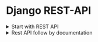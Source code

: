 # Django REST-API

<details>
<summary>Start with REST API</summary>

## What is Serializer?
Serializer allow complex data such as querysets and model instances to be converted to natvie python datatypes that can then be easily rendered into JSON, XML or other content types.

## API Create
+ Create and Activate Environment
    ```text
    python-m venv env

    .\env\Scripts\activate
    ```
+ Install requirted packages:
    ```python
    pip install django
    pip install djangorestframework
    ```
+ Set up a new Django application.
    ```python
    django-admin startproject restApiProject  
    cd restApiProject
    django-admin startapp restApiApp
    ```
+ Update `settings.py` to Add `rest_framework` and `app name` to INSTALLED_APPS:
    ```python
    INSTALLED_APPS = [
    ......
    ......
    'rest_framework',
    'restApiApp',
    ]
    ```
+ Create models into `models.py` script:
    ```python
    class ModelName(models.Model):
        teacher_name = models.CharField(max_length=30, null=True)
        course_name = models.CharField(max_length=50, null =True)
        course_duration = models.IntegerField(null=True)
        seat = models.IntegerField(null=True)

    ```
+ Regsiter model into the `admin.py`:
    ```python
    @admin.register(ApiModel)
    class ApiModelAdmin(admin.ModelAdmin):
        list_display=['id','teacher_name','course_name','course_duration','seat']
    ```
+ Include the urls into the `urls.py`
    ```python
    from django.urls import path, include
    urlpatterns = [
        .......
        .......
        path('api-auth/', include('rest_framework.urls')),
    ]
    ```
+ After that create a serializer script file under the app like: `serializer.py`:
    ```python
    from rest_framework import serializers

    class ApiModelSerializer(serializers.Serializer):
        teacher_name = serializers.CharField(max_length=30)
        course_name = serializers.CharField(max_length=50)
        course_duration = serializers.IntegerField()
        seat = serializers.IntegerField()
    ```
### Access All data from model:
+ At first, create a view function:
    ```python
    from django.shortcuts import render, HttpResponse
    from .models import *
    from .serializers import *
    from rest_framework.renderers import JSONRenderer
    #----Qyeryset--------
    def apimodel_info(request):
        #---complex data
        apidata = ApiModel.objects.all()
        #---python dict
        serializer = ApiModelSerializer(apidata, many=True)
        #---render Json
        json_data = JSONRenderer().render(serializer.data)
        #----Json sent to user
        return HttpResponse(json_data, content_type='application/json')
    ```
    + `ApiModelSerializer(apidata, many=True)` creates a serializer instance that converts the queryset `apidata` into a Python data structure (like a list of dictionaries). The `many=True` argument indicates that multiple objects are being serialized.
    + `JSONRenderer().render(serializer.data)` converts the serialized data (a Python dict) into a JSON-formatted string. The result is stored in `json_data`.
    + `HttpResponse(json_data, content_type='application/json')` creates an HTTP response with the JSON data and specifies that the content type is `'application/json'`. This response is returned to the client (user).
+ Include Urls:
    ```python
    ..........
    ..........
    path('apiinfo/',views.apimodel_info),
    ..........
    ```
+ Then run the project. After run the project we can view all data as json format.

### View single instance:
+ At first, create a view function:
    ```python
    def apimodel_instance(request,pk):
        #---complex data
        apidata = ApiModel.objects.get(id=pk)
        #---python dict
        serializer = ApiModelSerializer(apidata)
        #---render Json
        json_data = JSONRenderer().render(serializer.data)
        #----Json sent to user
        return HttpResponse(json_data, content_type='application/json')
    ```
### Access data from third pary app:
```python
import requests

#---allocate url
# https://jsonplaceholder.typicode.com/users

URL = "http://127.0.0.1:8000/apiinfo/"

#-----get url data
response = requests.get(url=URL)
#---extract into json
data = response.json()
print(data)
```


## What is DeSerializer?
- The process of converting native python datatypes such as dictionaries to complex data types such as querysets is called deserializer in DRF.
- Serializers also provide deserialization, allowing parsed data to be convertd back into complex types, after first validating the incoming data.

### Insert/Create data into model from third party app:
+ Create a function under the serializer class into `serializer.py` script:
    ```python
    class ApiModelSerializer(serializers.Serializer):
        ...........
        ...........
        def create(self, validated_data):
            return ApiModel.objects.create(**validated_data)
    ```
+ Create a view function into the `views.py`:
    ```python
    from django.views.decorators.csrf import csrf_exempt
    import io
    from rest_framework.parsers import JSONParser
    @csrf_exempt
    def apidata_create(request):
        if request.method == 'POST':
            json_data = request.body
            #json to stream convert
            stream = io.BytesIO(json_data)
            #stream to python
            pythondata = JSONParser().parse(stream)
            #python to complex
            serializer = ApiModelSerializer(data=pythondata)
            if serializer.is_valid():
                serializer.save()
                res = {'msg':'Successfully insert data'}
                json_data = JSONRenderer().render(res)
                return HttpResponse(json_data, content_type='application/json')
            json_data = JSONRenderer().render(serializer.errors)
            return HttpResponse(json_data, content_type ='application.json')
    ```
+ Create urls:
    ```python
    ..............
    ..............
    path('apicreate/',views.apidata_create, name='apicreate'),
    ..............
    ```
+ Create a python script `create.py` outside the project like a third party app insert the data:
    ```python
    import requests, json

    URL = "http://127.0.0.1:8000/apicreate/"

    data = {
        'teacher_name': 'Rohim',
        'course_name': 'Deep Learning',
        'course_duration': 3,
        'seat': 20,
    }

    json_data = json.dumps(data)
    re = requests.post(url=URL, data = json_data)
    data = re.json()
    print(data)
    ```

### Update model data from third party app:
+ Create a function under the serializer class into `serializer.py` script:
    ```python
    class ApiModelSerializer(serializers.Serializer):
        ...........
        ...........
        def update(self, instance, validated_data):
            instance.teacher_name = validated_data.get('teacher_name', instance.teacher_name)
            instance.course_name = validated_data.get('course_name', instance.course_name)
            instance.course_duration = validated_data.get('course_duration', instance.course_duration)
            instance.seat = validated_data.get('seat', instance.seat)
            
            instance.save()
            return instance
    ```
+ Create a view function into the `views.py` without create new function we can include `PUT` method code under the `POST` method function:
    ```python
    from django.views.decorators.csrf import csrf_exempt
    import io
    from rest_framework.parsers import JSONParser
    @csrf_exempt
    def apidata_update(request):    
        if request.method == 'PUT':
            json_data = request.body
            #---json to stream
            stream = io.BytesIO(json_data)
            #stream to python
            pythondata = JSONParser().parse(stream)
            id = pythondata.get('id')
            apidata = ApiModel.objects.get(id=id)
            serializer = ApiModelSerializer(apidata, data=pythondata, partial=True)
            if serializer.is_valid():
                serializer.save()
                res = {'msg':'Successfully update data'}
                json_data = JSONRenderer().render(res)
                return HttpResponse(json_data, content_type='application/json')
            json_data = JSONRenderer().render(serializer.errors)
            return HttpResponse(json_data, content_type ='application.json')
    ```
+ Create urls:
    ```python
    ..............
    ..............
    path('apiupdate/',views.apidata_update, name='apiupdate'),
    ..............
    ```
+ Create a python script `update.py` outside the project like a third party app insert the data:
    ```python
    import requests
    import json

    URL = "http://127.0.0.1:8000/apiupdate/"

    data = {
        'id': 2,
        'teacher_name': 'Md. Abul',
        'course_name': 'Web Development',
    }

    json_data = json.dumps(data)
    r = requests.put(url=URL, data=json_data)
    data = r.json()
    print(data)
    ```

### Delete model data from third party app:
+ Create a function into the `views.py` without create new function we can include `DELETE` method code under the `POST/PUT` method function:
    ```python
    from django.views.decorators.csrf import csrf_exempt
    import io
    from rest_framework.parsers import JSONParser
    @csrf_exempt
    def apidata_delete(request):    
        if request.method == 'DELETE':
            json_data = request.body
            print(json_data)
            #--json to stream
            stream = io.BytesIO(json_data)
            #--stream to python
            pythondata = JSONParser().parse(stream)
            id = pythondata.get('id')
            if ApiModel.objects.filter(id=id).exists():
                apidata = ApiModel.objects.get(id=id)
                apidata.delete()
                res = {'msg':'Successfully deleted data'}
            else:
                res = {'msg':'Data not found'}
            json_data = JSONRenderer().render(res)
            return HttpResponse(json_data, content_type='application.json')
    ```
+ Create urls:
    ```python
    ..............
    ..............
    path('apidelete/',views.apidata_delete, name='apidelete'),
    ..............
    ```
+ Create a python script `delete.py` outside the project like a third party app insert the data:
    ```python
    import requests
    import json

    URL = "http://127.0.0.1:8000/apidelete/"

    data = {
        'id' : 5,
    }
    #-----Convert python data into json
    json_data = json.dumps(data)
    r = requests.delete(url=URL, data = json_data)
    #-----extract
    data = r.json()
    print(data)
    ```

</details>

<details>
<summary>Rest API follow by documentation</summary>

## Start With API
+ Create and Activate Environment
    ```text
    python-m venv env

    .\env\Scripts\activate
    ```
+ Install requirted packages:
    ```python
    pip install django
    pip install djangorestframework
    ```
+ Set up a new Django application.
    ```python
    django-admin startproject restApiProject  
    cd restApiProject
    django-admin startapp restApiApp
    ```
+ Update `settings.py` to Add `rest_framework` and `app name` to INSTALLED_APPS:
    ```python
    INSTALLED_APPS = [
    ......
    ......
    'restApiApp',
    'rest_framework',
    ]
    ```
+ Create a model into the `models.py` files:
    ```python
    class studentModel(models.Model):
        name = models.CharField(max_length=100,null=True)
        email = models.EmailField(max_length=100,null=True)
        address = models.CharField(max_length=100,null=True)
        
        def __str__(self):
            return self.name
    ```
+ Register the model into `admin.py`:
    ```python
    from restApiApp.models import studentModel

    admin.site.register(studentModel)
    ```
+ Create a new module named `serializers.py` and create a model `serializer class` under the `restApiApp` that we'll use for our data representations.:
    ```python
    from rest_framework import serializers
    from restApiApp.models import studentModel

    class studentSerializer(serializers.ModelSerializer):
    class Meta:
        model = studentModel
        fields = ['id','name','address','email']
    ```

## Inspact Serializer Data:
If we want we can inspect all the fields in a serializer instance.
+ Open django shell into the terminal:
    ```python
    py manage.py shell
    ```
+ Then try the following command:
    + First import `StudentSerializer` from `serializers.py`:
        ```python
        from restApiApp.serializers import StudentSerializer
        ```
    + Create a object variable:
        ```python
        serializer = StudentSerializer()
        print(repr(serializer))
        ```

## Work with Django Shell:

+ Open django shell into the terminal:
    ```python
    py manage.py shell
    ```
+ Now create object:
    + import `studentModel` from model:
        ```python
        from restApiApp.models import studentModel
        ```
    + create objects:
        ```python
        obj = studentModel()
        ```
    + assign the value into the object:
        ```python
        obj.name="Md Shakil"
        obj.address="Dhaka"
        obj.email="shakil.eub.cse@gmail.com"
        ```
    + save the object:
        ```python
        obj.save()   
        ```
    + delete object:
        ```python
        obj.delete()
        ```

## Django views using Serializer class into Web:

### View API data using `JsonResponse`:
+ Edit `views.py` and import required packages:
    ```python
    from django.shortcuts import render
    from django.http import HttpResponse, JsonResponse
    from django.views.decorators.csrf import csrf_exempt
    from rest_framework.parsers import JSONParser
    ```
+ Import `serializers` and `models` from `restApiApp`:
    ```python
    from restApiApp.serializers import StudentSerializer
    from restApiApp.models import studentModel
    ```
+ Create data view function:
    ```python
    @csrf_exempt
    def student_list(request):
        if request.method == 'GET':
            objs = studentModel.objects.all()
            serializer = studentModelSerialize(objs, many=True)
            return JsonResponse(serializer.data, safe=False)
    ```

+ Create url into the `urls.py`:

    ```python
    from django.contrib import admin
    from django.urls import path
    from RestApiApp2.views import student_list
    from RestApiApp2.apiviews import studentModel

    urlpatterns = [
        path('admin/', admin.site.urls),
        path('list/',student_list),
    ]
    ```
        
    + Import `student_list` function from `views.py` and import `studentModel` from `models.py`.

+ Create another data view function for view the individual data using primary key:
    ```python
    @csrf_exempt
    def student_detail(request, pk):
        try:
            student = studentModel.objects.get(pk=pk)
        except studentModel.DoesNotExist:
            return HttpResponse(status=404)

        if request.method == 'GET':
            serializer = studentModelSerialize(student)
            return JsonResponse(serializer.data)
    ```
+ Create url into the `urls.py`:
    ```python
    ...............
    ...............
    from RestApiApp2.views import student_detail

    urlpatterns = [
        .............
        .............
        path('student_detail/<int:pk>/',student_detail),
    ]
    ```

</details>